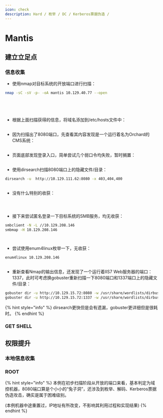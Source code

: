 ```yaml
---
icon: check
description: Hard / 枚举 / DC / Kerberos票据伪造 /
---
```


# Mantis

## 建立立足点

### 信息收集

* 使用nmap对目标系统的开放端口进行扫描：

```bash
nmap -sC -sV -p- -oA mantis 10.129.40.77 --open
```

<figure><img src="../../.gitbook/assets/1 (1) (1).png" alt=""><figcaption></figcaption></figure>

<figure><img src="../../.gitbook/assets/2 (9).png" alt=""><figcaption></figcaption></figure>

<figure><img src="../../.gitbook/assets/3 (11).png" alt=""><figcaption></figcaption></figure>

<figure><img src="../../.gitbook/assets/4 (11).png" alt=""><figcaption></figcaption></figure>

* 根据上面扫描获得的信息，将域名添加到/etc/hosts文件中：

<figure><img src="../../.gitbook/assets/5 (11).png" alt=""><figcaption></figcaption></figure>

* 因为扫描出了8080端口，先查看其内容发现是一个运行着名为Orchard的CMS系统：

<figure><img src="../../.gitbook/assets/6 (11).png" alt=""><figcaption></figcaption></figure>

* 页面底部发现登录入口，简单尝试几个弱口令均失败，暂时搁置：

<figure><img src="../../.gitbook/assets/7 (14).png" alt=""><figcaption></figcaption></figure>

* 使用dirsearch扫描8080端口上的隐藏文件/目录：

```bash
dirsearch -u  http://10.129.111.62:8080 -x 403,404,400
```

<figure><img src="../../.gitbook/assets/8 (15).png" alt=""><figcaption></figcaption></figure>

* 没有什么特别的收获：

<figure><img src="../../.gitbook/assets/9 (13).png" alt=""><figcaption></figcaption></figure>

<figure><img src="../../.gitbook/assets/10 (13).png" alt=""><figcaption></figcaption></figure>

<figure><img src="../../.gitbook/assets/11 (12).png" alt=""><figcaption></figcaption></figure>

* 接下来尝试匿名登录一下目标系统的SMB服务，均无收获：

```bash
smbclient -N -L //10.129.208.146
smbmap -H 10.129.208.146
```

<figure><img src="../../.gitbook/assets/12 (12).png" alt=""><figcaption></figcaption></figure>

<figure><img src="../../.gitbook/assets/13 (13).png" alt=""><figcaption></figcaption></figure>

* 尝试使用enum4linux枚举一下，无收获：

```bash
enum4linux 10.129.208.146
```

<figure><img src="../../.gitbook/assets/14 (11).png" alt=""><figcaption></figcaption></figure>

* 重新查看Nmap的输出信息，还发现了一个运行着IIS7 Web服务器的端口：1337，此时可考虑换gobuster重新扫描一下8080端口和1337端口上的隐藏文件/目录：

```bash
gobuster dir -u http://10.129.15.72:8080 -w /usr/share/wordlists/dirbuster/directory-list-2.3-medium.txt -q
gobuster dir -u http://10.129.15.72:1337 -w /usr/share/wordlists/dirbuster/directory-list-2.3-medium.txt -q
```

{% hint style="info" %}
dirsearch更快但是会有遗漏，gobuster更详细但是很耗时。
{% endhint %}



















### GET SHELL











## 权限提升

### 本地信息收集













### ROOT











{% hint style="info" %}
本例在初步扫描阶段从开放的端口来看，基本判定为域控机器，8080端口算是个小小的“兔子洞”，还涉及到枚举、解码、Kerberos票据伪造攻击，确实是属于困难级别。

(本例机器中途重置过，IP地址有所改变，不影响其利用过程和实现结果)
{% endhint %}
